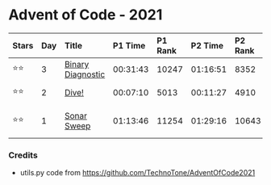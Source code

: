 Advent of Code - 2021
=====================

| Stars | Day | Title                                                    | P1 Time  | P1 Rank | P2 Time  | P2 Rank | Notes               |
|:------|:----|:---------------------------------------------------------|:---------|:--------|:---------|:--------|:--------------------|
| ⭐⭐    | 3   | [Binary Diagnostic](https://adventofcode.com/2021/day/3) | 00:31:43 | 10247   | 01:16:51 | 8352    |                     |
| ⭐⭐    | 2   | [Dive!](https://adventofcode.com/2021/day/2)             | 00:07:10 | 5013    | 00:11:27 | 4910    | 05:00 start         |
| ⭐⭐    | 1   | [Sonar Sweep](https://adventofcode.com/2021/day/1)       | 01:13:46 | 11254   | 01:29:16 | 10643   | 06:05 start (late!) |
### Credits

- utils.py code from https://github.com/TechnoTone/AdventOfCode2021